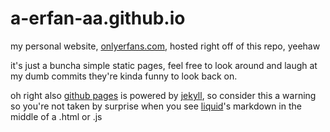 # a-erfan-aa.github.io
my personal website, [onlyerfans.com](https://onlyerfans.com/), hosted right off of this repo, yeehaw

it's just a buncha simple static pages, feel free to look around and laugh at my dumb commits they're kinda funny to look back on.

oh right also [github pages](https://pages.github.com/) is powered by [jekyll](https://jekyllrb.com/), so consider this a warning so you're not taken by surprise when you see [liquid](https://shopify.github.io/liquid/)'s markdown in the middle of a .html or .js  
